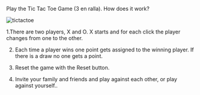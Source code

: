 Play the Tic Tac Toe Game (3 en ralla). How does it work?

![tictactoe](https://github.com/user-attachments/assets/5be1b077-0da1-402b-b92d-bd2590123b20)

1.There are two players, X and O. X starts and for each click the player changes from one to the other.

2. Each time a player wins one point gets assigned to the winning player. If there is a draw no one gets a point.

3. Reset the game with the Reset button.

4. Invite your family and friends and play against each other, or play against yourself..
